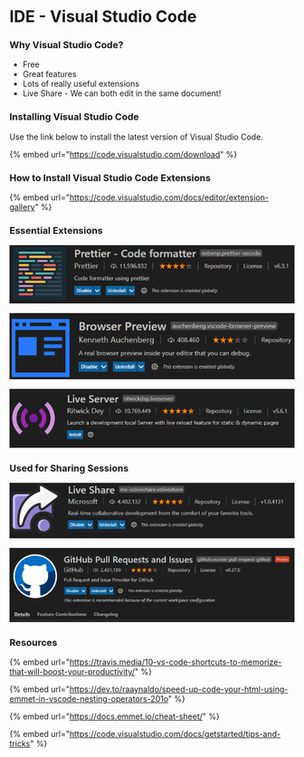 # IDE - Visual Studio Code

### Why Visual Studio Code?

* Free
* Great features
* Lots of really useful extensions
* Live Share - We can both edit in the same document!

### Installing Visual Studio Code

Use the link below to install the latest version of Visual Studio Code.

{% embed url="https://code.visualstudio.com/download" %}

### How to Install Visual Studio Code Extensions

{% embed url="https://code.visualstudio.com/docs/editor/extension-gallery" %}

### Essential Extensions

![](../.gitbook/assets/image%20%2814%29.png)

![](../.gitbook/assets/image%20%2821%29.png)

![](../.gitbook/assets/image%20%2857%29.png)

### Used for Sharing Sessions

![](../.gitbook/assets/image%20%2841%29.png)

![](../.gitbook/assets/image%20%28111%29.png)

### Resources

{% embed url="https://travis.media/10-vs-code-shortcuts-to-memorize-that-will-boost-your-productivity/" %}

{% embed url="https://dev.to/raaynaldo/speed-up-code-your-html-using-emmet-in-vscode-nesting-operators-201o" %}

{% embed url="https://docs.emmet.io/cheat-sheet/" %}

{% embed url="https://code.visualstudio.com/docs/getstarted/tips-and-tricks" %}





